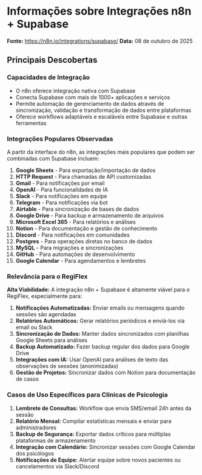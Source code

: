 # Informações sobre Integrações n8n + Supabase

**Fonte:** https://n8n.io/integrations/supabase/
**Data:** 08 de outubro de 2025

## Principais Descobertas

### Capacidades de Integração
- O n8n oferece integração nativa com Supabase
- Conecta Supabase com mais de 1000+ aplicações e serviços
- Permite automação de gerenciamento de dados através de sincronização, validação e transformação de dados entre plataformas
- Oferece workflows adaptáveis e escaláveis entre Supabase e outras ferramentas

### Integrações Populares Observadas
A partir da interface do n8n, as integrações mais populares que podem ser combinadas com Supabase incluem:

1. **Google Sheets** - Para exportação/importação de dados
2. **HTTP Request** - Para chamadas de API customizadas
3. **Gmail** - Para notificações por email
4. **OpenAI** - Para funcionalidades de IA
5. **Slack** - Para notificações em equipe
6. **Telegram** - Para notificações via bot
7. **Airtable** - Para sincronização de bases de dados
8. **Google Drive** - Para backup e armazenamento de arquivos
9. **Microsoft Excel 365** - Para relatórios e análises
10. **Notion** - Para documentação e gestão de conhecimento
11. **Discord** - Para notificações em comunidades
12. **Postgres** - Para operações diretas no banco de dados
13. **MySQL** - Para migrações e sincronizações
14. **GitHub** - Para automações de desenvolvimento
15. **Google Calendar** - Para agendamentos e lembretes

### Relevância para o RegiFlex

**Alta Viabilidade:** A integração n8n + Supabase é altamente viável para o RegiFlex, especialmente para:

1. **Notificações Automatizadas:** Enviar emails ou mensagens quando sessões são agendadas
2. **Relatórios Automáticos:** Gerar relatórios periódicos e enviá-los via email ou Slack
3. **Sincronização de Dados:** Manter dados sincronizados com planilhas Google Sheets para análises
4. **Backup Automatizado:** Fazer backup regular dos dados para Google Drive
5. **Integrações com IA:** Usar OpenAI para análises de texto das observações de sessões (anonimizadas)
6. **Gestão de Projetos:** Sincronizar dados com Notion para documentação de casos

### Casos de Uso Específicos para Clínicas de Psicologia

1. **Lembrete de Consultas:** Workflow que envia SMS/email 24h antes da sessão
2. **Relatório Mensal:** Compilar estatísticas mensais e enviar para administradores
3. **Backup de Segurança:** Exportar dados críticos para múltiplas plataformas de armazenamento
4. **Integração com Calendário:** Sincronizar sessões com Google Calendar dos psicólogos
5. **Notificações de Equipe:** Alertar equipe sobre novos pacientes ou cancelamentos via Slack/Discord
